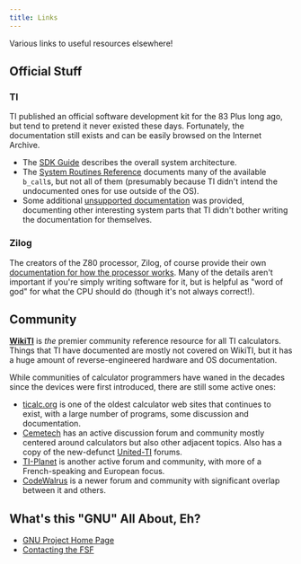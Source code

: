 ```yaml
---
title: Links
---
```


Various links to useful resources elsewhere!

## Official Stuff

### TI

TI published an official software development kit for the 83 Plus long ago, but
tend to pretend it never existed these days. Fortunately, the documentation
still exists and can be easily browsed on the Internet Archive.

 * The [SDK Guide](https://archive.org/details/83psdk/sdk83pguide) describes the
   overall system architecture.
 * The [System Routines Reference](https://archive.org/details/83psdk/83psysroutines)
   documents many of the available `b_call`s, but not all of them (presumably
   because TI didn't intend the undocumented ones for use outside of the OS).
 * Some additional [unsupported
   documentation](https://web.archive.org/web/20050410221541/http://education.ti.com/us/resources/developer/83/download/unsupported.html)
   was provided, documenting other interesting system parts that TI didn't
   bother writing the documentation for themselves.

### Zilog

The creators of the Z80 processor, Zilog, of course provide their own
[documentation for how the processor
works](https://zilog.com/docs/z80/UM0080.pdf). Many of the details aren't
important if you're simply writing software for it, but is helpful as "word of
god" for what the CPU should do (though it's not always correct!).

## Community

**[WikiTI](https://wikiti.brandonw.net/)** is *the* premier community reference
resource for all TI calculators. Things that TI have documented are mostly
not covered on WikiTI, but it has a huge amount of reverse-engineered hardware
and OS documentation.

While communities of calculator programmers have waned in the decades since the
devices were first introduced, there are still some active ones:

* [ticalc.org](https://www.ticalc.org/) is one of the oldest calculator web
  sites that continues to exist, with a large number of programs, some
discussion and documentation.
* [Cemetech](https://www.cemetech.net/) has an active discussion forum and
  community mostly centered around calculators but also other adjacent topics.
Also has a copy of the new-defunct
[United-TI](https://www.cemetech.net/projects/uti/) forums.
* [TI-Planet](https://tiplanet.org/) is another active forum and community, with
  more of a French-speaking and European focus.
* [CodeWalrus](https://codewalr.us/) is a newer forum and community with
  significant overlap between it and others.

## What's this "GNU" All About, Eh?

* [GNU Project Home Page](http://www.gnu.org/home.html)
* [Contacting the FSF](http://www.gnu.org/home.html#ContactInfo)

